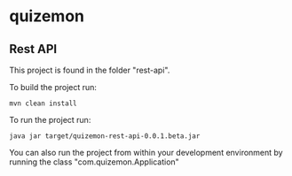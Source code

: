 # quizemon

## Rest API
This project is found in the folder "rest-api". 

To build the project run:
``` 
mvn clean install
```
To run the project run:
```
java jar target/quizemon-rest-api-0.0.1.beta.jar
```
You can also run the project from within your development environment by running the class "com.quizemon.Application"

